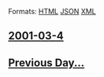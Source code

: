 
Formats: [HTML](2001/03/4/index.html)  [JSON](2001/03/4/index.json)  [XML](2001/03/4/index.xml)  

## [2001-03-4](/news/2001/03/4/index.md)

## [Previous Day...](/news/2001/03/3/index.md)

